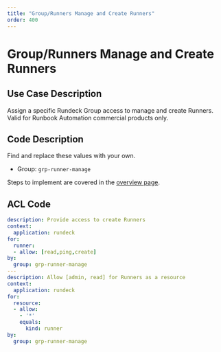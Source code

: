 ```yaml
---
title: "Group/Runners Manage and Create Runners"
order: 400
---
```


# Group/Runners Manage and Create Runners

## Use Case Description

Assign a specific Rundeck Group access to manage and create Runners.  Valid for Runbook Automation commercial products only.

## Code Description
Find and replace these values with your own.
- Group: `grp-runner-manage`

Steps to implement are covered in the [overview page](index.md).

## ACL Code

``` yaml
description: Provide access to create Runners
context:
  application: rundeck
for:
  runner:
  - allow: [read,ping,create]
by:
  group: grp-runner-manage
---
description: Allow [admin, read] for Runners as a resource
context:
  application: rundeck
for:
  resource:
  - allow:
    - '*'
    equals:
      kind: runner
by:
  group: grp-runner-manage
```
